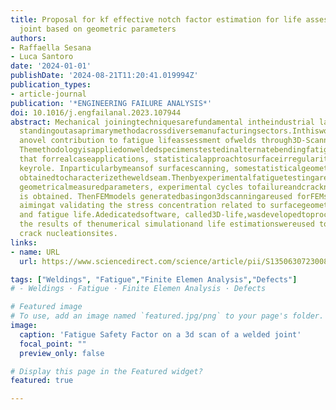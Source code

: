 ```yaml
---
title: Proposal for kf effective notch factor estimation for life assessment of welded
  joint based on geometric parameters
authors:
- Raffaella Sesana
- Luca Santoro
date: '2024-01-01'
publishDate: '2024-08-21T11:20:41.019994Z'
publication_types:
- article-journal
publication: '*ENGINEERING FAILURE ANALYSIS*'
doi: 10.1016/j.engfailanal.2023.107944
abstract: Mechanical joiningtechniquesarefundamental intheindustrial landscape,withweldedjoints
  standingoutasaprimarymethodacrossdiversemanufacturingsectors.Inthiswork,wepresent
  anovel contribution to fatigue lifeassessment ofwelds through3D-Scanningofweldseam.
  Themethodologyisappliedonweldedspecimenstestedinalternatebendingfatigue, showing
  that forrealcaseapplications, statisticalapproachtosurfaceirregularitiesof thejointplaysa
  keyrole. Inparticularbymeansof surfacescanning, somestatisticalgeometricparametersare
  obtainedtocharacterizetheweldseam.Thenbyexperimentalfatiguetestingarelationbetween
  geometricalmeasuredparameters, experimental cycles tofailureandcracknucleationsites
  is obtained. ThenFEMmodels generatedbasingon3dscanningareused forFEMsimulations
  aimingat validating the stress concentration related to surfacegeometric irregularities
  and fatigue life.Adedicatedsoftware, called3D-life,wasdevelopedtoprocess surfacescansand
  the results of thenumerical simulationand life estimationswereused topredict the
  crack nucleationsites.
links:
- name: URL
  url: https://www.sciencedirect.com/science/article/pii/S1350630723008981?via=ihub

tags: ["Weldings", "Fatigue","Finite Elemen Analysis","Defects"]
# - Weldings · Fatigue · Finite Elemen Analysis · Defects

# Featured image
# To use, add an image named `featured.jpg/png` to your page's folder. 
image:
  caption: 'Fatigue Safety Factor on a 3d scan of a welded joint'
  focal_point: ""
  preview_only: false

# Display this page in the Featured widget?
featured: true

---
```

